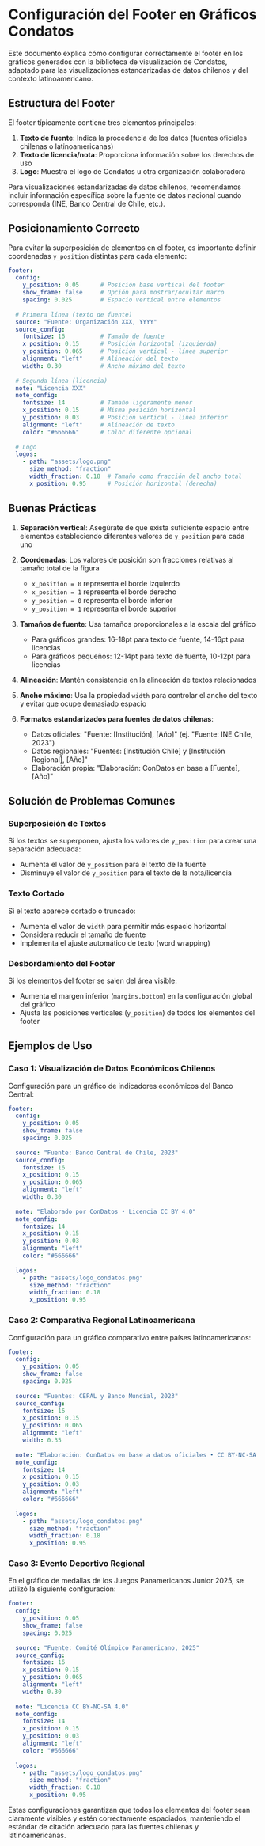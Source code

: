 # Configuración del Footer en Gráficos Condatos

Este documento explica cómo configurar correctamente el footer en los gráficos generados con la biblioteca de visualización de Condatos, adaptado para las visualizaciones estandarizadas de datos chilenos y del contexto latinoamericano.

## Estructura del Footer

El footer típicamente contiene tres elementos principales:

1. **Texto de fuente**: Indica la procedencia de los datos (fuentes oficiales chilenas o latinoamericanas)
2. **Texto de licencia/nota**: Proporciona información sobre los derechos de uso
3. **Logo**: Muestra el logo de Condatos u otra organización colaboradora

Para visualizaciones estandarizadas de datos chilenos, recomendamos incluir información específica sobre la fuente de datos nacional cuando corresponda (INE, Banco Central de Chile, etc.).

## Posicionamiento Correcto

Para evitar la superposición de elementos en el footer, es importante definir coordenadas `y_position` distintas para cada elemento:

```yaml
footer:
  config:
    y_position: 0.05      # Posición base vertical del footer
    show_frame: false     # Opción para mostrar/ocultar marco
    spacing: 0.025        # Espacio vertical entre elementos
    
  # Primera línea (texto de fuente)
  source: "Fuente: Organización XXX, YYYY"
  source_config:
    fontsize: 16          # Tamaño de fuente
    x_position: 0.15      # Posición horizontal (izquierda)
    y_position: 0.065     # Posición vertical - línea superior
    alignment: "left"     # Alineación del texto
    width: 0.30           # Ancho máximo del texto
    
  # Segunda línea (licencia)
  note: "Licencia XXX"
  note_config:
    fontsize: 14          # Tamaño ligeramente menor
    x_position: 0.15      # Misma posición horizontal
    y_position: 0.03      # Posición vertical - línea inferior
    alignment: "left"     # Alineación de texto
    color: "#666666"      # Color diferente opcional
    
  # Logo
  logos:
    - path: "assets/logo.png"
      size_method: "fraction"
      width_fraction: 0.18  # Tamaño como fracción del ancho total
      x_position: 0.95      # Posición horizontal (derecha)
```

## Buenas Prácticas

1. **Separación vertical**: Asegúrate de que exista suficiente espacio entre elementos estableciendo diferentes valores de `y_position` para cada uno

2. **Coordenadas**: Los valores de posición son fracciones relativas al tamaño total de la figura
   - `x_position = 0` representa el borde izquierdo
   - `x_position = 1` representa el borde derecho
   - `y_position = 0` representa el borde inferior
   - `y_position = 1` representa el borde superior

3. **Tamaños de fuente**: Usa tamaños proporcionales a la escala del gráfico
   - Para gráficos grandes: 16-18pt para texto de fuente, 14-16pt para licencias
   - Para gráficos pequeños: 12-14pt para texto de fuente, 10-12pt para licencias

4. **Alineación**: Mantén consistencia en la alineación de textos relacionados

5. **Ancho máximo**: Usa la propiedad `width` para controlar el ancho del texto y evitar que ocupe demasiado espacio

6. **Formatos estandarizados para fuentes de datos chilenas**:
   - Datos oficiales: "Fuente: [Institución], [Año]" (ej. "Fuente: INE Chile, 2023")
   - Datos regionales: "Fuentes: [Institución Chile] y [Institución Regional], [Año]"
   - Elaboración propia: "Elaboración: ConDatos en base a [Fuente], [Año]"

## Solución de Problemas Comunes

### Superposición de Textos

Si los textos se superponen, ajusta los valores de `y_position` para crear una separación adecuada:

- Aumenta el valor de `y_position` para el texto de la fuente
- Disminuye el valor de `y_position` para el texto de la nota/licencia

### Texto Cortado

Si el texto aparece cortado o truncado:

- Aumenta el valor de `width` para permitir más espacio horizontal
- Considera reducir el tamaño de fuente
- Implementa el ajuste automático de texto (word wrapping)

### Desbordamiento del Footer

Si los elementos del footer se salen del área visible:

- Aumenta el margen inferior (`margins.bottom`) en la configuración global del gráfico
- Ajusta las posiciones verticales (`y_position`) de todos los elementos del footer

## Ejemplos de Uso

### Caso 1: Visualización de Datos Económicos Chilenos

Configuración para un gráfico de indicadores económicos del Banco Central:

```yaml
footer:
  config:
    y_position: 0.05
    show_frame: false
    spacing: 0.025
    
  source: "Fuente: Banco Central de Chile, 2023"
  source_config:
    fontsize: 16
    x_position: 0.15
    y_position: 0.065
    alignment: "left"
    width: 0.30
    
  note: "Elaborado por ConDatos • Licencia CC BY 4.0"
  note_config:
    fontsize: 14
    x_position: 0.15
    y_position: 0.03
    alignment: "left"
    color: "#666666"
    
  logos:
    - path: "assets/logo_condatos.png"
      size_method: "fraction"
      width_fraction: 0.18
      x_position: 0.95
```

### Caso 2: Comparativa Regional Latinoamericana

Configuración para un gráfico comparativo entre países latinoamericanos:

```yaml
footer:
  config:
    y_position: 0.05
    show_frame: false
    spacing: 0.025
    
  source: "Fuentes: CEPAL y Banco Mundial, 2023"
  source_config:
    fontsize: 16
    x_position: 0.15
    y_position: 0.065
    alignment: "left"
    width: 0.35
    
  note: "Elaboración: ConDatos en base a datos oficiales • CC BY-NC-SA 4.0"
  note_config:
    fontsize: 14
    x_position: 0.15
    y_position: 0.03
    alignment: "left"
    color: "#666666"
    
  logos:
    - path: "assets/logo_condatos.png"
      size_method: "fraction"
      width_fraction: 0.18
      x_position: 0.95
```

### Caso 3: Evento Deportivo Regional

En el gráfico de medallas de los Juegos Panamericanos Junior 2025, se utilizó la siguiente configuración:

```yaml
footer:
  config:
    y_position: 0.05
    show_frame: false
    spacing: 0.025
    
  source: "Fuente: Comité Olímpico Panamericano, 2025"
  source_config:
    fontsize: 16
    x_position: 0.15
    y_position: 0.065
    alignment: "left"
    width: 0.30
    
  note: "Licencia CC BY-NC-SA 4.0"
  note_config:
    fontsize: 14
    x_position: 0.15
    y_position: 0.03
    alignment: "left"
    color: "#666666"
    
  logos:
    - path: "assets/logo_condatos.png"
      size_method: "fraction"
      width_fraction: 0.18
      x_position: 0.95
```

Estas configuraciones garantizan que todos los elementos del footer sean claramente visibles y estén correctamente espaciados, manteniendo el estándar de citación adecuado para las fuentes chilenas y latinoamericanas.
